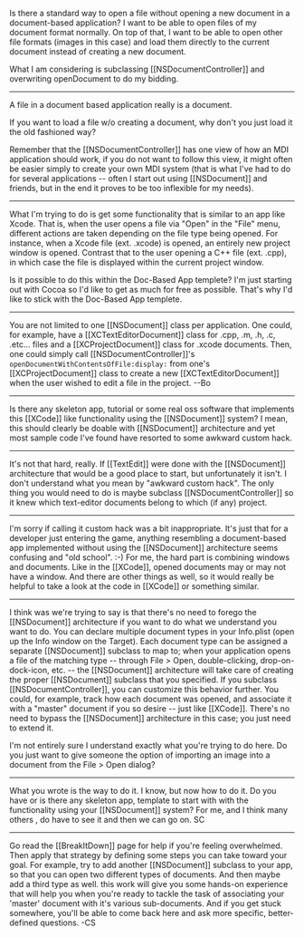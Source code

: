Is there a standard way to open a file without opening a new document in a document-based application?  I want to be able to open files of my document format normally.  On top of that, I want to be able to open other file formats (images in this case) and load them directly to the current document instead of creating a new document.  

What I am considering is subclassing [[NSDocumentController]] and overwriting openDocument to do my bidding.

----

A file in a document based application really is a document.

If you want to load a file w/o creating a document, why don't you just load it the old fashioned way?

Remember that the [[NSDocumentController]] has one view of how an MDI application should work, if you do not want to follow this view, it might often be easier simply to create your own MDI system (that is what I've had to do for several applications -- often I start out using [[NSDocument]] and friends, but in the end it proves to be too inflexible for my needs).

----

What I'm trying to do is get some functionality that is similar to an app like Xcode.  That is, when the user opens a file via "Open" in the "File" menu, different actions are taken depending on the file type being opened.  For instance, when a Xcode file (ext. .xcode) is opened, an entirely new project window is opened.  Contrast that to the user opening a C++ file (ext. .cpp), in which case the file is displayed within the current project window.

Is it possible to do this within the Doc-Based App templete?  I'm just starting out with Cocoa so I'd like to get as much for free as possible.  That's why I'd like to stick with the Doc-Based App templete.

----

You are not limited to one [[NSDocument]] class per application.  One could, for example, have a [[XCTextEditorDocument]] class for .cpp, .m, .h, .c, .etc... files and a [[XCProjectDocument]] class for .xcode documents.  Then, one could simply call [[NSDocumentController]]'s <code>openDocumentWithContentsOfFile:display:</code> from one's [[XCProjectDocument]] class to create a new [[XCTextEditorDocument]] when the user wished to edit a file in the project.  --Bo

----

Is there any skeleton app, tutorial or some real oss software that implements this [[XCode]] like functionality using the [[NSDocument]] system?
I mean, this should clearly be doable with [[NSDocument]] architecture and yet most sample code I've found have resorted to some awkward custom hack.

----

It's not that hard, really.  If [[TextEdit]] were done with the [[NSDocument]] architecture that would be a good place to start, but unfortunately it isn't.  I don't understand what you mean by "awkward custom hack".  The only thing you would need to do is maybe subclass [[NSDocumentController]] so it knew which text-editor documents belong to which (if any) project.

----

I'm sorry if calling it custom hack was a bit inappropriate.  It's just that for a developer just entering the game, anything resembling a document-based app implemented without using the [[NSDocument]] architecture seems confusing and "old school". :-)  For me, the hard part is combining windows and documents. Like in the [[XCode]], opened documents may or may not have a window.  And there are other things as well, so it would really be helpful to take a look at the code in [[XCode]] or something similar.

----

I think was we're trying to say is that there's no need to forego the [[NSDocument]] architecture if you want to do what we understand you want to do.  You can declare multiple document types in your Info.plist (open up the Info window on the Target).  Each document type can be assigned a separate [[NSDocument]] subclass to map to; when your application opens a file of the matching type -- through File > Open, double-clicking, drop-on-dock-icon, etc. -- the [[NSDocument]] architecture will take care of creating the proper [[NSDocument]] subclass that you specified.  If you subclass [[NSDocumentController]], you can customize this behavior further.  You could, for example, track how each document was opened, and associate it with a "master" document if you so desire -- just like [[XCode]].  There's no need to bypass the [[NSDocument]] architecture in this case; you just need to extend it.

I'm not entirely sure I understand exactly what you're trying to do here.  Do you just want to give someone the option of importing an image into a document from the File > Open dialog?

----
What you wrote is the way to do it. I know, but now how to do it. Do you have or is there any skeleton app, template to start with with the functionality using your [[NSDocument]] system? For me, and I think many others , do have to see it and then we can go on. 
SC

----
Go read the [[BreakItDown]] page for help if you're feeling overwhelmed. Then apply that strategy by defining some steps you can take toward your goal. For example, try to add another [[NSDocument]] subclass to your app, so that you can open two different types of documents. And then maybe add a third type as well.  this work will give you some hands-on experience that will help you when you're ready to tackle the task of associating your 'master' document with it's various sub-documents. And if you get stuck somewhere, you'll be able to come back here and ask more specific, better-defined questions. -CS